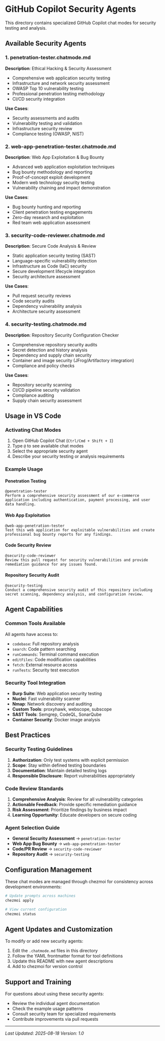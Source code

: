 # GitHub Copilot Security Agents

This directory contains specialized GitHub Copilot chat modes for security testing and analysis.

## Available Security Agents

### 1. **penetration-tester.chatmode.md**
**Description**: Ethical Hacking & Security Assessment
- Comprehensive web application security testing
- Infrastructure and network security assessment
- OWASP Top 10 vulnerability testing
- Professional penetration testing methodology
- CI/CD security integration

**Use Cases**:
- Security assessments and audits
- Vulnerability testing and validation
- Infrastructure security review
- Compliance testing (OWASP, NIST)

### 2. **web-app-penetration-tester.chatmode.md**
**Description**: Web App Exploitation & Bug Bounty
- Advanced web application exploitation techniques
- Bug bounty methodology and reporting
- Proof-of-concept exploit development
- Modern web technology security testing
- Vulnerability chaining and impact demonstration

**Use Cases**:
- Bug bounty hunting and reporting
- Client penetration testing engagements
- Zero-day research and exploitation
- Red team web application assessment

### 3. **security-code-reviewer.chatmode.md**
**Description**: Secure Code Analysis & Review
- Static application security testing (SAST)
- Language-specific vulnerability detection
- Infrastructure as Code (IaC) security
- Secure development lifecycle integration
- Security architecture assessment

**Use Cases**:
- Pull request security reviews
- Code security audits
- Dependency vulnerability analysis
- Architecture security assessment

### 4. **security-testing.chatmode.md**
**Description**: Repository Security Configuration Checker
- Comprehensive repository security audits
- Secret detection and history analysis
- Dependency and supply chain security
- Container and image security (JFrog/Artifactory integration)
- Compliance and policy checks

**Use Cases**:
- Repository security scanning
- CI/CD pipeline security validation
- Compliance auditing
- Supply chain security assessment

## Usage in VS Code

### Activating Chat Modes
1. Open GitHub Copilot Chat (`Ctrl/Cmd + Shift + I`)
2. Type `@` to see available chat modes
3. Select the appropriate security agent
4. Describe your security testing or analysis requirements

### Example Usage

#### Penetration Testing
```
@penetration-tester
Perform a comprehensive security assessment of our e-commerce application including authentication, payment processing, and user data handling.
```

#### Web App Exploitation
```
@web-app-penetration-tester
Test this web application for exploitable vulnerabilities and create professional bug bounty reports for any findings.
```

#### Code Security Review
```
@security-code-reviewer
Review this pull request for security vulnerabilities and provide remediation guidance for any issues found.
```

#### Repository Security Audit
```
@security-testing
Conduct a comprehensive security audit of this repository including secret scanning, dependency analysis, and configuration review.
```

## Agent Capabilities

### Common Tools Available
All agents have access to:
- `codebase`: Full repository analysis
- `search`: Code pattern searching
- `runCommands`: Terminal command execution
- `editFiles`: Code modification capabilities
- `fetch`: External resource access
- `runTests`: Security test execution

### Security Tool Integration
- **Burp Suite**: Web application security testing
- **Nuclei**: Fast vulnerability scanner
- **Nmap**: Network discovery and auditing
- **Custom Tools**: proxyhawk, webscope, subscope
- **SAST Tools**: Semgrep, CodeQL, SonarQube
- **Container Security**: Docker image analysis

## Best Practices

### Security Testing Guidelines
1. **Authorization**: Only test systems with explicit permission
2. **Scope**: Stay within defined testing boundaries
3. **Documentation**: Maintain detailed testing logs
4. **Responsible Disclosure**: Report vulnerabilities appropriately

### Code Review Standards
1. **Comprehensive Analysis**: Review for all vulnerability categories
2. **Actionable Feedback**: Provide specific remediation guidance
3. **Risk Assessment**: Prioritize findings by business impact
4. **Learning Opportunity**: Educate developers on secure coding

### Agent Selection Guide
- **General Security Assessment** → `penetration-tester`
- **Web App Bug Bounty** → `web-app-penetration-tester`
- **Code/PR Review** → `security-code-reviewer`
- **Repository Audit** → `security-testing`

## Configuration Management

These chat modes are managed through chezmoi for consistency across development environments:

```bash
# Update prompts across machines
chezmoi apply

# View current configuration
chezmoi status
```

## Agent Updates and Customization

To modify or add new security agents:
1. Edit the `.chatmode.md` files in this directory
2. Follow the YAML frontmatter format for tool definitions
3. Update this README with new agent descriptions
4. Add to chezmoi for version control

## Support and Training

For questions about using these security agents:
- Review the individual agent documentation
- Check the example usage patterns
- Consult security team for specialized requirements
- Contribute improvements via pull requests

---

*Last Updated: 2025-08-18*
*Version: 1.0*